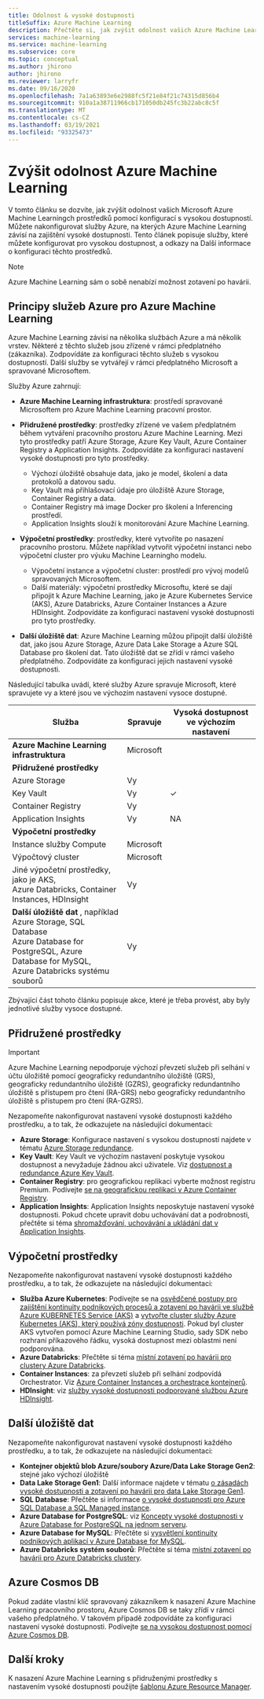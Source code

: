 ```yaml
---
title: Odolnost & vysoké dostupnosti
titleSuffix: Azure Machine Learning
description: Přečtěte si, jak zvýšit odolnost vašich Azure Machine Learningch prostředků proti výpadkům pomocí konfigurace s vysokou dostupností.
services: machine-learning
ms.service: machine-learning
ms.subservice: core
ms.topic: conceptual
ms.author: jhirono
author: jhirono
ms.reviewer: larryfr
ms.date: 09/16/2020
ms.openlocfilehash: 7a1a63893e6e2988fc5f21e84f21c74315d856b4
ms.sourcegitcommit: 910a1a38711966cb171050db245fc3b22abc8c5f
ms.translationtype: MT
ms.contentlocale: cs-CZ
ms.lasthandoff: 03/19/2021
ms.locfileid: "93325473"
---
```

# <a name="increase-azure-machine-learning-resiliency"></a>Zvýšit odolnost Azure Machine Learning



V tomto článku se dozvíte, jak zvýšit odolnost vašich Microsoft Azure Machine Learningch prostředků pomocí konfigurací s vysokou dostupností. Můžete nakonfigurovat služby Azure, na kterých Azure Machine Learning závisí na zajištění vysoké dostupnosti. Tento článek popisuje služby, které můžete konfigurovat pro vysokou dostupnost, a odkazy na Další informace o konfiguraci těchto prostředků.

> [!NOTE]
> Azure Machine Learning sám o sobě nenabízí možnost zotavení po havárii.

## <a name="understand-azure-services-for-azure-machine-learning"></a>Principy služeb Azure pro Azure Machine Learning

Azure Machine Learning závisí na několika službách Azure a má několik vrstev. Některé z těchto služeb jsou zřízené v rámci předplatného (zákazníka). Zodpovídáte za konfiguraci těchto služeb s vysokou dostupností. Další služby se vytvářejí v rámci předplatného Microsoft a spravované Microsoftem. 

Služby Azure zahrnují:

* **Azure Machine Learning infrastruktura**: prostředí spravované Microsoftem pro Azure Machine Learning pracovní prostor.

* **Přidružené prostředky**: prostředky zřízené ve vašem předplatném během vytváření pracovního prostoru Azure Machine Learning. Mezi tyto prostředky patří Azure Storage, Azure Key Vault, Azure Container Registry a Application Insights. Zodpovídáte za konfiguraci nastavení vysoké dostupnosti pro tyto prostředky.
  * Výchozí úložiště obsahuje data, jako je model, školení a data protokolů a datovou sadu.
  * Key Vault má přihlašovací údaje pro úložiště Azure Storage, Container Registry a data.
  * Container Registry má image Docker pro školení a Inferencing prostředí.
  * Application Insights slouží k monitorování Azure Machine Learning.

* **Výpočetní prostředky**: prostředky, které vytvoříte po nasazení pracovního prostoru. Můžete například vytvořit výpočetní instanci nebo výpočetní cluster pro výuku Machine Learningho modelu.
  * Výpočetní instance a výpočetní cluster: prostředí pro vývoj modelů spravovaných Microsoftem.
  * Další materiály: výpočetní prostředky Microsoftu, které se dají připojit k Azure Machine Learning, jako je Azure Kubernetes Service (AKS), Azure Databricks, Azure Container Instances a Azure HDInsight. Zodpovídáte za konfiguraci nastavení vysoké dostupnosti pro tyto prostředky.

* **Další úložiště dat**: Azure Machine Learning můžou připojit další úložiště dat, jako jsou Azure Storage, Azure Data Lake Storage a Azure SQL Database pro školení dat.  Tato úložiště dat se zřídí v rámci vašeho předplatného. Zodpovídáte za konfiguraci jejich nastavení vysoké dostupnosti.

Následující tabulka uvádí, které služby Azure spravuje Microsoft, které spravujete vy a které jsou ve výchozím nastavení vysoce dostupné.

| Služba | Spravuje | Vysoká dostupnost ve výchozím nastavení |
| ----- | ----- | ----- |
| **Azure Machine Learning infrastruktura** | Microsoft | |
| **Přidružené prostředky** |
| Azure Storage | Vy | |
| Key Vault | Vy | ✓ |
| Container Registry | Vy | |
| Application Insights | Vy | NA |
| **Výpočetní prostředky** |
| Instance služby Compute | Microsoft |  |
| Výpočtový cluster | Microsoft |  |
| Jiné výpočetní prostředky, jako je AKS, <br>Azure Databricks, Container Instances, HDInsight | Vy |  |
| **Další úložiště dat** , například Azure Storage, SQL Database<br> Azure Database for PostgreSQL, Azure Database for MySQL, <br>Azure Databricks systému souborů | Vy | |

Zbývající část tohoto článku popisuje akce, které je třeba provést, aby byly jednotlivé služby vysoce dostupné.

## <a name="associated-resources"></a>Přidružené prostředky

> [!IMPORTANT]
> Azure Machine Learning nepodporuje výchozí převzetí služeb při selhání v účtu úložiště pomocí geograficky redundantního úložiště (GRS), geograficky redundantního úložiště (GZRS), geograficky redundantního úložiště s přístupem pro čtení (RA-GRS) nebo geograficky redundantního úložiště s přístupem pro čtení (RA-GZRS).

Nezapomeňte nakonfigurovat nastavení vysoké dostupnosti každého prostředku, a to tak, že odkazujete na následující dokumentaci:

* **Azure Storage**: Konfigurace nastavení s vysokou dostupností najdete v tématu [Azure Storage redundance](../storage/common/storage-redundancy.md).
* **Key Vault**: Key Vault ve výchozím nastavení poskytuje vysokou dostupnost a nevyžaduje žádnou akci uživatele.  Viz [dostupnost a redundance Azure Key Vault](../key-vault/general/disaster-recovery-guidance.md).
* **Container Registry**: pro geografickou replikaci vyberte možnost registru Premium. Podívejte [se na geografickou replikaci v Azure Container Registry](../container-registry/container-registry-geo-replication.md).
* **Application Insights**: Application Insights neposkytuje nastavení vysoké dostupnosti. Pokud chcete upravit dobu uchovávání dat a podrobnosti, přečtěte si téma [shromažďování, uchovávání a ukládání dat v Application Insights](../azure-monitor/app/data-retention-privacy.md#how-long-is-the-data-kept).

## <a name="compute-resources"></a>Výpočetní prostředky

Nezapomeňte nakonfigurovat nastavení vysoké dostupnosti každého prostředku, a to tak, že odkazujete na následující dokumentaci:

* **Služba Azure Kubernetes**: Podívejte se na [osvědčené postupy pro zajištění kontinuity podnikových procesů a zotavení po havárii ve službě Azure KUBERNETES Service (AKS)](../aks/operator-best-practices-multi-region.md) a [vytvořte cluster služby Azure Kubernetes (AKS), který používá zóny dostupnosti](../aks/availability-zones.md). Pokud byl cluster AKS vytvořen pomocí Azure Machine Learning Studio, sady SDK nebo rozhraní příkazového řádku, vysoká dostupnost mezi oblastmi není podporována.
* **Azure Databricks**: Přečtěte si téma [místní zotavení po havárii pro clustery Azure Databricks](/azure/databricks/scenarios/howto-regional-disaster-recovery).
* **Container Instances**: za převzetí služeb při selhání zodpovídá Orchestrator. Viz [Azure Container Instances a orchestrace kontejnerů](../container-instances/container-instances-orchestrator-relationship.md).
* **HDInsight**: viz [služby vysoké dostupnosti podporované službou Azure HDInsight](../hdinsight/hdinsight-high-availability-components.md).

## <a name="additional-data-stores"></a>Další úložiště dat

Nezapomeňte nakonfigurovat nastavení vysoké dostupnosti každého prostředku, a to tak, že odkazujete na následující dokumentaci:

* **Kontejner objektů blob Azure/soubory Azure/Data Lake Storage Gen2**: stejné jako výchozí úložiště
* **Data Lake Storage Gen1**: Další informace najdete v tématu [o zásadách vysoké dostupnosti a zotavení po havárii pro data Lake Storage Gen1](../data-lake-store/data-lake-store-disaster-recovery-guidance.md).
* **SQL Database**: Přečtěte si informace [o vysoké dostupnosti pro Azure SQL Database a SQL Managed instance](../azure-sql/database/high-availability-sla.md).
* **Azure Database for PostgreSQL**: viz [Koncepty vysoké dostupnosti v Azure Database for PostgreSQL na jednom serveru](../postgresql/concepts-high-availability.md).
* **Azure Database for MySQL**: Přečtěte si [vysvětlení kontinuity podnikových aplikací v Azure Database for MySQL](../mysql/concepts-business-continuity.md).
* **Azure Databricks systém souborů**: Přečtěte si téma [místní zotavení po havárii pro Azure Databricks clustery](/azure/databricks/scenarios/howto-regional-disaster-recovery).

## <a name="azure-cosmos-db"></a>Azure Cosmos DB

Pokud zadáte vlastní klíč spravovaný zákazníkem k nasazení Azure Machine Learning pracovního prostoru, Azure Cosmos DB se taky zřídí v rámci vašeho předplatného. V takovém případě zodpovídáte za konfiguraci nastavení vysoké dostupnosti. Podívejte [se na vysokou dostupnost pomocí Azure Cosmos DB](../cosmos-db/high-availability.md).

## <a name="next-steps"></a>Další kroky

K nasazení Azure Machine Learning s přidruženými prostředky s nastavením vysoké dostupnosti použijte [šablonu Azure Resource Manager](https://github.com/Azure/azure-quickstart-templates/tree/master/201-machine-learning-advanced).
